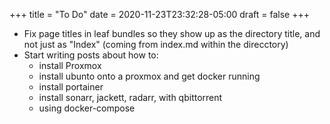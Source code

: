 +++
title = "To Do"
date = 2020-11-23T23:32:28-05:00
draft = false
+++

- Fix page titles in leaf bundles so they show up as the directory title, and not just as "Index" (coming from index.md within the direcctory)
- Start writing posts about how to:
  - install Proxmox
  - install ubunto onto a proxmox and get docker running
  - install portainer
  - install sonarr, jackett, radarr, with qbittorrent
  - using docker-compose

